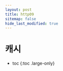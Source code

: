 ```yaml
---
layout: post
title: http09
sitemap: false
hide_last_modified: true
---
```

# 캐시

* toc
{:toc .large-only}

# 